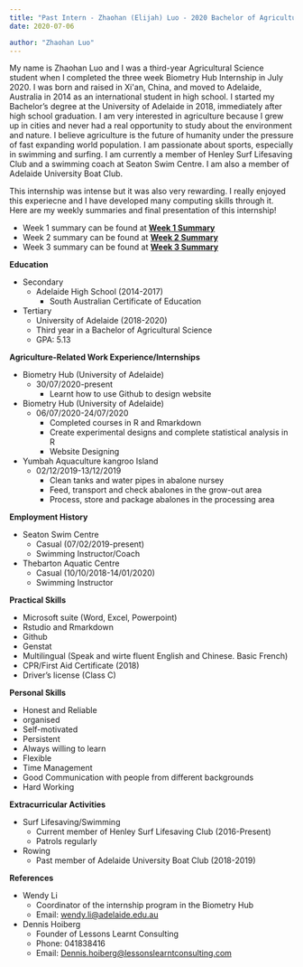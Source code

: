 ```yaml
---
title: "Past Intern - Zhaohan (Elijah) Luo - 2020 Bachelor of Agricultural Science Graduate"
date: 2020-07-06

author: "Zhaohan Luo"
---
```

My name is Zhaohan Luo and I was a third-year Agricultural Science student when I completed the three week Biometry Hub Internship in July 2020. I was born and raised in Xi'an, China, and moved to Adelaide, Australia in 2014 as an international student in high school. I started my Bachelor’s degree at the University of Adelaide in 2018, immediately after high school graduation. I am very interested in agriculture because I grew up in cities and never had a real opportunity to study about the environment and nature. I believe agriculture is the future of humanity under the pressure of fast expanding world population. I am passionate about sports, especially in swimming and surfing. I am currently a member of Henley Surf Lifesaving Club and a swimming coach at Seaton Swim Centre. I am also a member of Adelaide University Boat Club.

This internship was intense but it was also very rewarding. I really enjoyed this experiecne and I have developed many computing skills through it. Here are my weekly summaries and final presentation of this internship!
- Week 1 summary can be found at **[Week 1 Summary](/presentations/Zhaohan/Week-1-Summary.docx)**
- Week 2 summary can be found at **[Week 2 Summary](/presentations/Zhaohan/Week-2-Summary.docx)**
- Week 3 summary can be found at **[Week 3 Summary](/presentations/Zhaohan/Week-3-Summary.docx)**

**Education**
- Secondary
  - Adelaide High School (2014-2017)
    - South Australian Certificate of Education
- Tertiary
  - University of Adelaide (2018-2020)
  - Third year in a Bachelor of Agricultural Science
  - GPA: 5.13

**Agriculture-Related Work Experience/Internships**
- Biometry Hub (University of Adelaide)
  - 30/07/2020-present
    - Learnt how to use Github to design website
- Biometry Hub (University of Adelaide)
  - 06/07/2020-24/07/2020
    - Completed courses in R and Rmarkdown
    - Create experimental designs and complete statistical analysis in R
    - Website Designing
- Yumbah Aquaculture kangroo Island
  - 02/12/2019-13/12/2019
    - Clean tanks and water pipes in abalone nursey
    - Feed, transport and check abalones in the grow-out area
    - Process, store and package abalones in the processing area

**Employment History**
- Seaton Swim Centre
  - Casual (07/02/2019-present)
  - Swimming Instructor/Coach
- Thebarton Aquatic Centre 
  - Casual (10/10/2018-14/01/2020)
  - Swimming Instructor

**Practical Skills**
- Microsoft suite (Word, Excel, Powerpoint)
- Rstudio and Rmarkdown
- Github
- Genstat
- Multilingual (Speak and wirte fluent English and Chinese. Basic French)
- CPR/First Aid Certificate (2018)
- Driver’s license (Class C)
 
**Personal Skills**
- Honest and Reliable 
- organised
- Self-motivated
- Persistent 
- Always willing to learn
- Flexible
- Time Management
- Good Communication with people from different backgrounds
- Hard Working
 
**Extracurricular Activities**
- Surf Lifesaving/Swimming 
  - Current member of Henley Surf Lifesaving Club (2016-Present)
  - Patrols regularly
- Rowing
  - Past member of Adelaide University Boat Club (2018-2019)
 
**References**
- Wendy Li
  - Coordinator of the internship program in the Biometry Hub
  - Email: wendy.li@adelaide.edu.au
- Dennis Hoiberg
  - Founder of Lessons Learnt Consulting
  - Phone: 041838416
  - Email: Dennis.hoiberg@lessonslearntconsulting.com